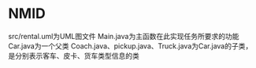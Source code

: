 # NMID
src/rental.uml为UML图文件
Main.java为主函数在此实现任务所要求的功能
Car.java为一个父类
Coach.java、pickup.java、Truck.java为Car.java的子类，是分别表示客车、皮卡、货车类型信息的类
